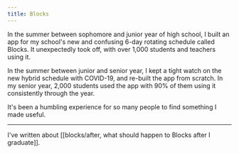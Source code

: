 ```yaml
---
title: Blocks
---
```


In the summer between sophomore and junior year of high school, I built an app for my school's new and confusing 6-day rotating schedule called Blocks. It unexpectedly took off, with over 1,000 students and teachers using it.

In the summer between junior and senior year, I kept a tight watch on the new hybrid schedule with COVID-19, and re-built the app from scratch. In my senior year, 2,000 students used the app with 90% of them using it consistently through the year.

It's been a humbling experience for so many people to find something I made useful.

---

I've written about [[blocks/after, what should happen to Blocks after I graduate]].
